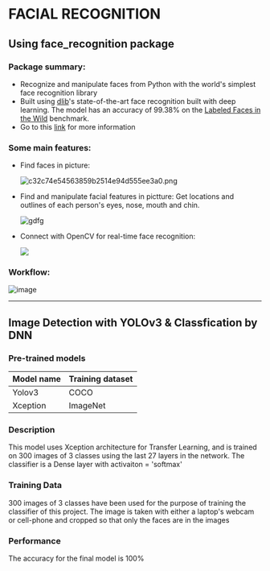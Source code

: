 # FACIAL RECOGNITION

## Using face_recognition package

### Package summary:
- Recognize and manipulate faces from Python with the world's simplest face recognition library
- Built using [dlib](http://dlib.net/)'s state-of-the-art face recognition built with deep learning. The model has an accuracy of 99.38% on the [Labeled Faces in the Wild](http://vis-www.cs.umass.edu/lfw/) benchmark.
- Go to this [link](https://github.com/ageitgey/face_recognition) for more information
### Some main features:
- Find faces in picture:
  
  ![c32c74e54563859b2514e94d555ee3a0.png](https://cloud.githubusercontent.com/assets/896692/23625227/42c65360-025d-11e7-94ea-b12f28cb34b4.png)
  
- Find and manipulate facial features in pictture:
	Get locations and outlines of each person's eyes, nose, mouth and chin.
  
   ![gdfg](https://cloud.githubusercontent.com/assets/896692/23625282/7f2d79dc-025d-11e7-8728-d8924596f8fa.png)
- Connect with OpenCV for real-time face recognition:

	![](https://cloud.githubusercontent.com/assets/896692/24430398/36f0e3f0-13cb-11e7-8258-4d0c9ce1e419.gif)

### Workflow:

![image](https://user-images.githubusercontent.com/87942072/134812407-fc67b9a4-0bf8-4b5d-90fc-c8ec3bcd9c72.png)

-------------------------------------------------
## Image Detection with YOLOv3 & Classfication by DNN

### Pre-trained models
| Model name      | Training dataset |
|-----------------|------------------|
| Yolov3| COCO |
| Xception| ImageNet|

### Description
This model uses Xception architecture for Transfer Learning, and is trained on 300 images of 3 classes using the last 27 layers in the network. The classifier is a Dense layer with activaiton = 'softmax'

### Training Data
300 images of 3 classes have been used for the purpose of training the classifier of this project. The image is taken with either a laptop's webcam or cell-phone and cropped so that only the faces are in the images

### Performance
The accuracy for the final model is 100% 
